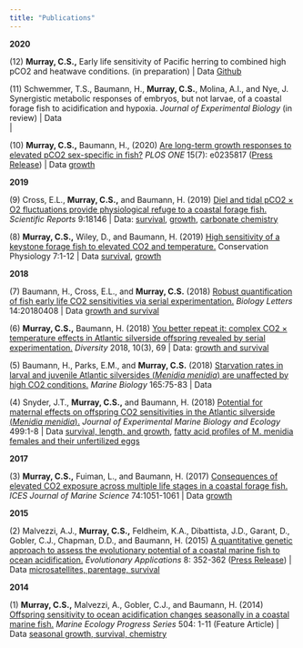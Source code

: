 ```yaml
---
title: "Publications"
---
```


**2020**

(12) **Murray, C.S.,** Early life sensitivity of Pacific herring to combined high pCO2 and heatwave conditions. (in preparation) | Data [Github](https://github.com/cmurray187/Developmental-plasticity-of-forage-under-combined-climate-stressors)

(11) Schwemmer, T.S., Baumann, H., **Murray, C.S.**, Molina, A.I., and Nye, J. Synergistic metabolic responses of embryos, but not larvae, of a coastal forage fish to    acidification and hypoxia. *Journal of Experimental Biology* (in review) | Data
<img width=500/>|<img width=200/>

(10) **Murray, C.S.,** Baumann, H., (2020) [Are long-term growth responses to elevated pCO2 sex-specific in fish?](https://journals.plos.org/plosone/article?id=10.1371/journal.pone.0235817) *PLOS ONE* 15(7): e0235817 ([Press Release](08/uconn-research-carbon-ocean-can-lead-smaller-fish/amp/?__twitter_impression=true)) | Data [growth](https://doi.org/10.1371/journal.pone.0235817.s004.)

**2019**

(9) Cross, E.L., **Murray, C.S.,** and Baumann, H. (2019) [Diel and tidal pCO2 × O2 fluctuations provide physiological refuge to a coastal forage fish.](https://www.nature.com/articles/s41598-019-53930-8) *Scientific Reports* 9:18146 | Data: [survival](https://doi.org/10.1575/1912/bco-dmo.777117.1), [growth](https://doi.org/10.1575/1912/bco-dmo.777130.1), [carbonate chemistry](https://doi.org/10.1575/1912/bco-dmo.777144.1)

(8) **Murray, C.S.,** Wiley, D., and Baumann, H. (2019) [High sensitivity of a keystone forage fish to elevated CO2 and temperature.](https://academic.oup.com/conphys/article/7/1/coz084/5626538) Conservation Physiology 7:1-12 | Data [survival](https://www.bco-dmo.org/dataset/749429), [growth](https://www.bco-dmo.org/dataset/749958/data)

**2018**

(7) Baumann, H., Cross, E.L., and **Murray, C.S.** (2018) [Robust quantification of fish early life CO2 sensitivities via serial experimentation.](https://royalsocietypublishing.org/doi/10.1098/rsbl.2018.0408) *Biology Letters* 14:20180408 | Data [growth and survival](http://dx.doi.org/10.5061/dryad.4573j74)

(6) **Murray, C.S.,** Baumann, H. (2018) [You better repeat it: complex CO2 × temperature effects in Atlantic silverside offspring revealed by serial experimentation.](https://www.mdpi.com/1424-2818/10/3/69/htm) *Diversity* 2018, 10(3), 69 |  Data: [growth and survival](https://www.bco-dmo.org/dataset/732818/data)

(5) Baumann, H., Parks, E.M., and **Murray, C.S.** (2018) [Starvation rates in larval and juvenile Atlantic silversides (*Menidia menidia*) are unaffected by high CO2 conditions.](https://link.springer.com/article/10.1007/s00227-018-3335-x) *Marine Biology* 165:75-83 | Data

(4) Snyder, J.T., **Murray, C.S.,** and Baumann, H. (2018) [Potential for maternal effects on offspring CO2 sensitivities in the Atlantic silverside (*Menidia menidia*).](https://www.sciencedirect.com/science/article/pii/S0022098117303404) *Journal of Experimental Marine Biology and Ecology* 499:1-8 | Data [survival, length, and growth](http://doi.org/10.1575/1912/bco-dmo.719449), [fatty acid profiles of M. menidia females and their unfertilized eggs](http://doi.org/10.1575/1912/bco-dmo.719454)

**2017**

(3) **Murray, C.S.,** Fuiman, L., and Baumann, H. (2017) [Consequences of elevated CO2 exposure across multiple life stages in a coastal forage fish.](https://academic.oup.com/icesjms/article/74/4/1051/2670315) *ICES Journal of Marine Science* 74:1051-1061 | Data [growth](https://www.bco-dmo.org/dataset/651461)

**2015**

(2) Malvezzi, A.J., **Murray, C.S.,** Feldheim, K.A., Dibattista, J.D., Garant, D., Gobler, C.J., Chapman, D.D., and Baumann, H. (2015) [A quantitative genetic approach to assess the evolutionary potential of a coastal marine fish to ocean acidification.](https://onlinelibrary.wiley.com/doi/full/10.1111/eva.12248) *Evolutionary Applications* 8: 352-362 ([Press Release](https://today.uconn.edu/2015/03/evolving-to-cope-with-climate-change/)) | Data [microsatellites, parentage, survival](http://datadryad.org/resource/doi:10.5061/dryad.bd6vs)

**2014**

(1) **Murray, C.S.,** Malvezzi, A., Gobler, C.J., and Baumann, H. (2014) [Offspring sensitivity to ocean acidification changes seasonally in a coastal marine fish.](https://www.int-res.com/abstracts/meps/v504/p1-11/) *Marine Ecology Progress Series* 504: 1-11 (Feature Article) | Data [seasonal growth, survival, chemistry](http://doi.pangaea.de/10.1594/PANGAEA.838990)
